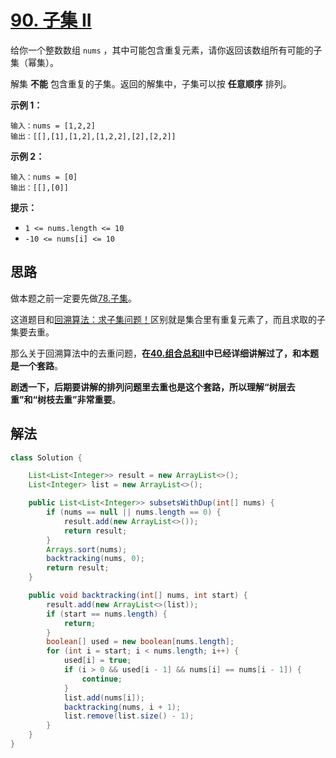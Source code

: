 # [90. 子集 II](https://leetcode-cn.com/problems/subsets-ii/)

给你一个整数数组 `nums` ，其中可能包含重复元素，请你返回该数组所有可能的子集（幂集）。

解集 **不能** 包含重复的子集。返回的解集中，子集可以按 **任意顺序** 排列。

 

**示例 1：**

```
输入：nums = [1,2,2]
输出：[[],[1],[1,2],[1,2,2],[2],[2,2]]
```

**示例 2：**

```
输入：nums = [0]
输出：[[],[0]]
```

 

**提示：**

- `1 <= nums.length <= 10`
- `-10 <= nums[i] <= 10`

## 思路

做本题之前一定要先做[78.子集](https://mp.weixin.qq.com/s/NNRzX-vJ_pjK4qxohd_LtA)。

这道题目和[回溯算法：求子集问题！](https://mp.weixin.qq.com/s/NNRzX-vJ_pjK4qxohd_LtA)区别就是集合里有重复元素了，而且求取的子集要去重。

那么关于回溯算法中的去重问题，**在[40.组合总和II](https://mp.weixin.qq.com/s/_1zPYk70NvHsdY8UWVGXmQ)中已经详细讲解过了，和本题是一个套路**。

**剧透一下，后期要讲解的排列问题里去重也是这个套路，所以理解“树层去重”和“树枝去重”非常重要**。

## 解法

```java
class Solution {

    List<List<Integer>> result = new ArrayList<>();
    List<Integer> list = new ArrayList<>();

    public List<List<Integer>> subsetsWithDup(int[] nums) {
        if (nums == null || nums.length == 0) {
            result.add(new ArrayList<>());
            return result;
        }
        Arrays.sort(nums);
        backtracking(nums, 0);
        return result;
    }

    public void backtracking(int[] nums, int start) {
        result.add(new ArrayList<>(list));
        if (start == nums.length) {
            return;
        }
        boolean[] used = new boolean[nums.length];
        for (int i = start; i < nums.length; i++) {
            used[i] = true;
            if (i > 0 && used[i - 1] && nums[i] == nums[i - 1]) {
                continue;
            }
            list.add(nums[i]);
            backtracking(nums, i + 1);
            list.remove(list.size() - 1);
        }
    }
}
```

